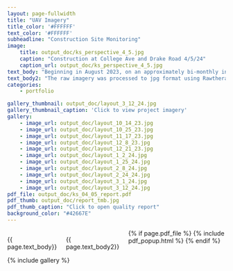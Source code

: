 ```yaml
---
layout: page-fullwidth 
title: "UAV Imagery"
title_color: '#FFFFFF'
text_color: '#FFFFFF'
subheadline: "Construction Site Monitoring"
image: 
    title: output_doc/ks_perspective_4_5.jpg
    caption: "Construction at College Ave and Drake Road 4/5/24"
    caption_url: output_doc/ks_perspective_4_5.jpg
text_body: "Beginning in August 2023, on an approximately bi-monthly interval, UAV imagery was taken of an active construction site in Fort Collins, Colorado. In preperation for this project, a gridded flight plan was created using ancient.lands and imported into Litchi to set camera and flight parameters. Litchi was used to execute the plan with a DJI Air 2S and used virtual stick control to capture replicatable imagery over the target site."
text_body2: "The raw imagery was processed to jpg format using Rawtherapee. Finally, the processed dataset was loaded into WebODM to generate orthomosaic geoTiffs and quality reports for each flight."
categories:
    - portfolio

gallery_thumbnail: output_doc/layout_3_12_24.jpg
gallery_thumbnail_caption: 'Click to view project imagery'
gallery:
    - image_url: output_doc/layout_10_14_23.jpg
    - image_url: output_doc/layout_10_25_23.jpg
    - image_url: output_doc/layout_11_17_23.jpg
    - image_url: output_doc/layout_12_8_23.jpg
    - image_url: output_doc/layout_12_21_23.jpg
    - image_url: output_doc/layout_1_2_24.jpg
    - image_url: output_doc/layout_1_25_24.jpg
    - image_url: output_doc/layout_2_8_24.jpg
    - image_url: output_doc/layout_2_24_24.jpg
    - image_url: output_doc/layout_3_1_24.jpg
    - image_url: output_doc/layout_3_12_24.jpg
pdf_file: output_doc/ks_04_05_report.pdf
pdf_thumb: output_doc/report_tmb.jpg
pdf_thumb_caption: "Click to open quality report"
background_color: "#42667E"
---
```


<div class="row">
  <div class="small-12 medium-6 columns t20">
    <p class="font-size-h4">{{ page.text_body}}</p>
    <p class="font-size-h4 t20">{{ page.text_body2}}</p>
  {% if page.pdf_file %}
    <!-- Include PDF Popup HTML if a PDF is specified -->
    {% include pdf_popup.html %}
   <!-- Include JavaScript for PDF Popup functionality -->
   <script src="{{ '/assets/js/pdf_popup.js' | relative_url }}"></script>
  {% endif %}
  </div>
  
  <div class="small-12 medium-6 columns t30">
    <div class="gallery">
      {% include gallery %}
    </div>
  </div>
</div>